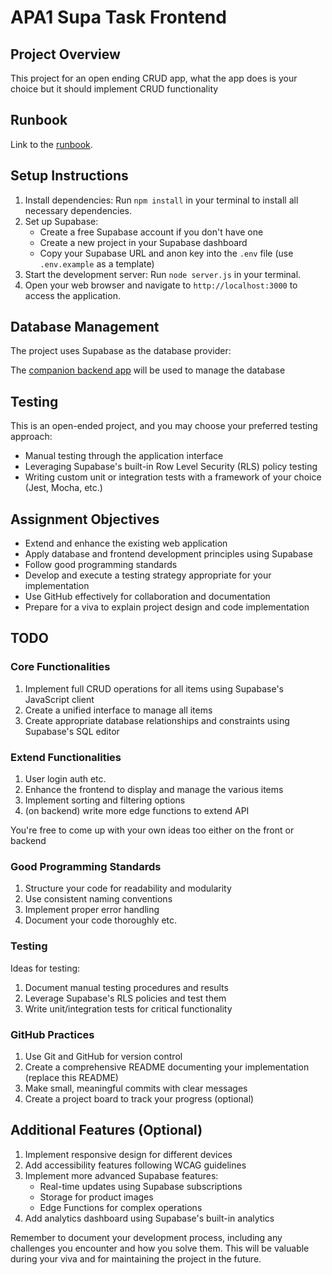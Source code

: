 # APA1 Supa Task Frontend

## Project Overview
This project for an open ending CRUD app, what the app does is your choice but it should implement CRUD functionality

## Runbook
Link to the [runbook]().




## Setup Instructions
1. Install dependencies: Run `npm install` in your terminal to install all necessary dependencies.
2. Set up Supabase:
   - Create a free Supabase account if you don't have one
   - Create a new project in your Supabase dashboard
   - Copy your Supabase URL and anon key into the `.env` file (use `.env.example` as a template)
3. Start the development server: Run `node server.js` in your terminal.
4. Open your web browser and navigate to `http://localhost:3000` to access the application.

## Database Management
The project uses Supabase as the database provider:

The [companion backend app](https://github.com/jdowie-ada/apa1-supa-task-backend) will be used to manage the database 

## Testing
This is an open-ended project, and you may choose your preferred testing approach:
- Manual testing through the application interface
- Leveraging Supabase's built-in Row Level Security (RLS) policy testing
- Writing custom unit or integration tests with a framework of your choice (Jest, Mocha, etc.)

## Assignment Objectives
- Extend and enhance the existing web application
- Apply database and frontend development principles using Supabase
- Follow good programming standards
- Develop and execute a testing strategy appropriate for your implementation
- Use GitHub effectively for collaboration and documentation
- Prepare for a viva to explain project design and code implementation

## TODO

### Core Functionalities
1. Implement full CRUD operations for all items using Supabase's JavaScript client
2. Create a unified interface to manage all items
3. Create appropriate database relationships and constraints using Supabase's SQL editor

### Extend Functionalities
1. User login auth etc.
2. Enhance the frontend to display and manage the various items
3. Implement sorting and filtering options
4. (on backend) write more edge functions to extend API

You're free to come up with your own ideas too either on the front or backend

### Good Programming Standards
1. Structure your code for readability and modularity
2. Use consistent naming conventions
3. Implement proper error handling 
4. Document your code thoroughly
etc.

### Testing
Ideas for testing:
1. Document manual testing procedures and results
2. Leverage Supabase's RLS policies and test them
3. Write unit/integration tests for critical functionality

### GitHub Practices
1. Use Git and GitHub for version control
2. Create a comprehensive README documenting your implementation (replace this README)
3. Make small, meaningful commits with clear messages
4. Create a project board to track your progress (optional)

## Additional Features (Optional)
1. Implement responsive design for different devices
2. Add accessibility features following WCAG guidelines
3. Implement more advanced Supabase features:
   - Real-time updates using Supabase subscriptions
   - Storage for product images
   - Edge Functions for complex operations
4. Add analytics dashboard using Supabase's built-in analytics


Remember to document your development process, including any challenges you encounter and how you solve them. This will be valuable during your viva and for maintaining the project in the future.